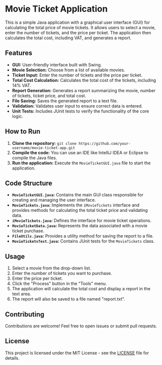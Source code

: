 # Movie Ticket Application

This is a simple Java application with a graphical user interface (GUI) for calculating the total price of movie tickets. It allows users to select a movie, enter the number of tickets, and the price per ticket. The application then calculates the total cost, including VAT, and generates a report.

## Features

* **GUI:** User-friendly interface built with Swing.
* **Movie Selection:** Choose from a list of available movies.
* **Ticket Input:** Enter the number of tickets and the price per ticket.
* **Total Cost Calculation:** Calculates the total cost of the tickets, including 14% VAT.
* **Report Generation:** Generates a report summarizing the movie, number of tickets, ticket price, and total cost.
* **File Saving:** Saves the generated report to a text file.
* **Validation:** Validates user input to ensure correct data is entered.
* **Unit Tests:** Includes JUnit tests to verify the functionality of the core logic.

## How to Run

1. **Clone the repository:** `git clone https://github.com/your-username/movie-ticket-app.git`
2. **Compile the code:**  You can use an IDE like IntelliJ IDEA or Eclipse to compile the Java files.
3. **Run the application:** Execute the `MovieTicketGUI.java` file to start the application.

## Code Structure

* **`MovieTicketGUI.java`:** Contains the main GUI class responsible for creating and managing the user interface.
* **`MovieTickets.java`:** Implements the `iMovieTickets` interface and provides methods for calculating the total ticket price and validating data.
* **`iMovieTickets.java`:** Defines the interface for movie ticket operations.
* **`MovieTicketData.java`:**  Represents the data associated with a movie ticket purchase.
* **`FileUtils.java`:** Provides a utility method for saving the report to a file.
* **`MovieTicketsTest.java`:**  Contains JUnit tests for the `MovieTickets` class.

## Usage

1. Select a movie from the drop-down list.
2. Enter the number of tickets you want to purchase.
3. Enter the price per ticket.
4. Click the "Process" button in the "Tools" menu.
5. The application will calculate the total cost and display a report in the text area.
6. The report will also be saved to a file named "report.txt".

## Contributing

Contributions are welcome! Feel free to open issues or submit pull requests.

## License

This project is licensed under the MIT License - see the [LICENSE](LICENSE) file for details.
